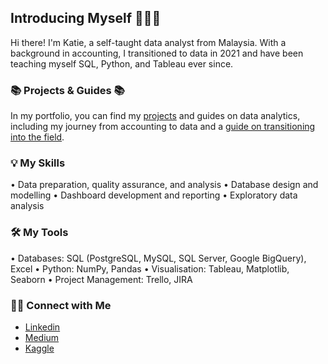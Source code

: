 ## Introducing Myself 🙋🏻‍♀️

Hi there! I'm Katie, a self-taught data analyst from Malaysia. With a background in accounting, I transitioned to data in 2021 and have been teaching myself SQL, Python, and Tableau ever since.

### 📚 Projects & Guides 📚
In my portfolio, you can find my [projects](https://github.com/katiehuangx/Portfolio-Guide/blob/main/README.md) and guides on data analytics, including my journey from accounting to data and a [guide on transitioning into the field](https://github.com/katiehuangx/Transition-into-Data-Analytics/blob/main/README.md).

### 💡 My Skills
• Data preparation, quality assurance, and analysis
• Database design and modelling
• Dashboard development and reporting
• Exploratory data analysis

### 🛠️ My Tools
• Databases: SQL (PostgreSQL, MySQL, SQL Server, Google BigQuery), Excel
• Python: NumPy, Pandas
• Visualisation: Tableau, Matplotlib, Seaborn
• Project Management: Trello, JIRA

### 🙌🏻 Connect with Me
- [Linkedin](https://www.linkedin.com/in/katiehuangx/)
- [Medium](https://katiehuangx.medium.com)
- [Kaggle](https://www.kaggle.com/katiehuangx)
